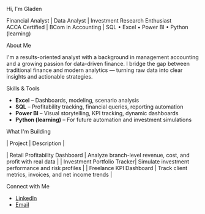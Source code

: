 Hi, I'm Gladen

Financial Analyst | Data Analyst | Investment Research Enthusiast  
ACCA Certified | BCom in Accounting | SQL • Excel • Power BI • Python (learning)

About Me

I'm a results-oriented analyst with a background in management accounting and a growing passion for data-driven finance. I bridge the gap between traditional finance and modern analytics — turning raw data into clear insights and actionable strategies.

Skills & Tools

- **Excel** – Dashboards, modeling, scenario analysis
- **SQL** – Profitability tracking, financial queries, reporting automation
- **Power BI** – Visual storytelling, KPI tracking, dynamic dashboards
- **Python (learning)** – For future automation and investment simulations


What I'm Building

| Project | Description |

| Retail Profitability Dashboard | Analyze branch-level revenue, cost, and profit with real data |
| Investment Portfolio Tracker| Simulate investment performance and risk profiles |
| Freelance KPI Dashboard | Track client metrics, invoices, and net income trends |


Connect with Me

- [LinkedIn](https://linkedin.com/in/gladenmat0000)
- [Email](mailto:grehamgm@gmail.com)
